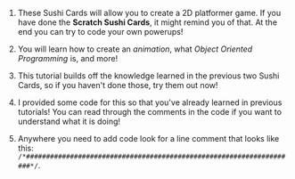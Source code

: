 1. These Sushi Cards will allow you to create a 2D platformer game. If you have done the **Scratch Sushi Cards**, it might remind you of that. At the end you can try to code your own powerups!

2. You will learn how to create an *animation*, what *Object Oriented Programming* is, and more! 

3. This tutorial builds off the knowledge learned in the previous two Sushi Cards, so if you haven't done those, try them out now!

4. I provided some code for this so that you've already learned in previous tutorials! You can read through the comments in the code if you want to understand what it is doing!

5. Anywhere you need to add code look for a line comment that looks like this: `/*####################################################################*/`.   